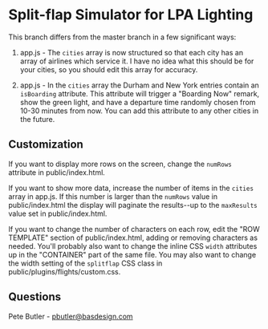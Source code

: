 # Split-flap Simulator for LPA Lighting

This branch differs from the master branch in a few significant ways:

1. app.js - The `cities` array is now structured so that each city has an array of airlines which service it. I have no idea what this should be for your cities, so you should edit this array for accuracy.

2. app.js - In the `cities` array the Durham and New York entries contain an `isBoarding` attribute. This attribute will trigger a "Boarding Now" remark, show the green light, and have a departure time randomly chosen from 10-30 minutes from now. You can add this attribute to any other cities in the future.

## Customization

If you want to display more rows on the screen, change the `numRows` attribute in public/index.html.

If you want to show more data, increase the number of items in the `cities` array in app.js. If this number is larger than the `numRows` value in public/index.html the display will paginate the results--up to the `maxResults` value set in public/index.html.

If you want to change the number of characters on each row, edit the "ROW TEMPLATE" section of public/index.html, adding or removing characters as needed. You'll probably also want to change the inline CSS `width` attributes up in the "CONTAINER" part of the same file. You may also want to change the width setting of the `splitflap` CSS class in public/plugins/flights/custom.css.

## Questions

Pete Butler - pbutler@basdesign.com
